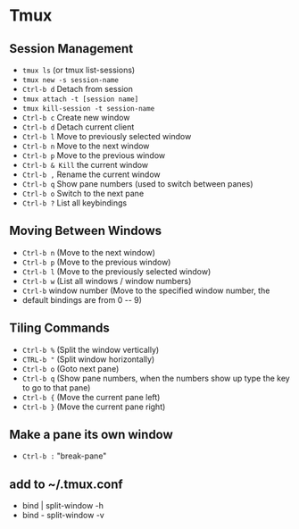 # Tmux

## Session Management
- `tmux ls` (or tmux list-sessions)
- `tmux new -s session-name`
- `Ctrl-b d` Detach from session
- `tmux attach -t [session name]`
- `tmux kill-session -t session-name`
- `Ctrl-b c` Create new window
- `Ctrl-b d` Detach current client
- `Ctrl-b l` Move to previously selected window
- `Ctrl-b n` Move to the next window
- `Ctrl-b p` Move to the previous window
- `Ctrl-b & Kill` the current window
- `Ctrl-b ,` Rename the current window
- `Ctrl-b q` Show pane numbers (used to switch between panes)
- `Ctrl-b o` Switch to the next pane
- `Ctrl-b ?` List all keybindings

## Moving Between Windows
- `Ctrl-b n` (Move to the next window)
- `Ctrl-b p` (Move to the previous window)
- `Ctrl-b l` (Move to the previously selected window)
- `Ctrl-b w` (List all windows / window numbers)
- `Ctrl-b` window number (Move to the specified window number, the
- default bindings are from 0 -- 9)

## Tiling Commands
- `Ctrl-b %` (Split the window vertically)
- `CTRL-b "` (Split window horizontally)
- `Ctrl-b o` (Goto next pane)
- `Ctrl-b q` (Show pane numbers, when the numbers show up type the key to go to that pane)
- `Ctrl-b {` (Move the current pane left)
- `Ctrl-b }` (Move the current pane right)

## Make a pane its own window
- `Ctrl-b :` "break-pane"

## add to ~/.tmux.conf
- bind | split-window -h
- bind - split-window -v
